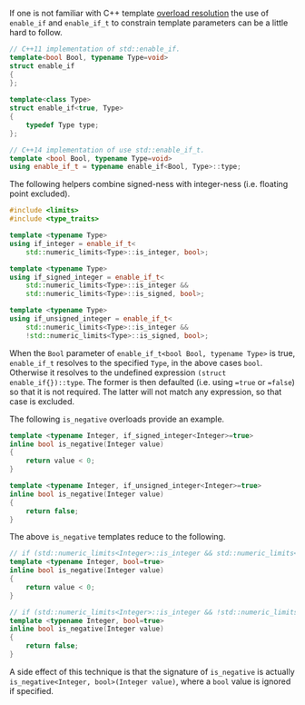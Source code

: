 If one is not familiar with C++ template [overload resolution](https://en.cppreference.com/w/cpp/language/overload_resolution) the use of `enable_if` and `enable_if_t` to constrain template parameters can be a little hard to follow.
```cpp
// C++11 implementation of std::enable_if.
template<bool Bool, typename Type=void>
struct enable_if
{
};
 
template<class Type>
struct enable_if<true, Type>
{
    typedef Type type;
};

// C++14 implementation of use std::enable_if_t.
template <bool Bool, typename Type=void>
using enable_if_t = typename enable_if<Bool, Type>::type;
```
The following helpers combine signed-ness with integer-ness (i.e. floating point excluded).
```cpp
#include <limits>
#include <type_traits>

template <typename Type>
using if_integer = enable_if_t<
    std::numeric_limits<Type>::is_integer, bool>;

template <typename Type>
using if_signed_integer = enable_if_t<
    std::numeric_limits<Type>::is_integer &&
    std::numeric_limits<Type>::is_signed, bool>;

template <typename Type>
using if_unsigned_integer = enable_if_t<
    std::numeric_limits<Type>::is_integer &&
    !std::numeric_limits<Type>::is_signed, bool>;
```
When the `Bool` parameter of `enable_if_t<bool Bool, typename Type>` is true, `enable_if_t` resolves to the specified `Type`, in the above cases `bool`. Otherwise it resolves to the undefined expression `(struct enable_if{})::type`. The former is then defaulted (i.e. using `=true` or `=false`) so that it is not required. The latter will not match any expression, so that case is excluded.

The following `is_negative` overloads provide an example.
```cpp
template <typename Integer, if_signed_integer<Integer>=true>
inline bool is_negative(Integer value)
{
    return value < 0;
}

template <typename Integer, if_unsigned_integer<Integer>=true>
inline bool is_negative(Integer value)
{
    return false;
}
```
The above `is_negative` templates reduce to the following.
```cpp
// if (std::numeric_limits<Integer>::is_integer && std::numeric_limits<Integer>::is_signed) then ...
template <typename Integer, bool=true>
inline bool is_negative(Integer value)
{
    return value < 0;
}

// if (std::numeric_limits<Integer>::is_integer && !std::numeric_limits<Integer>::is_signed) then ...
template <typename Integer, bool=true>
inline bool is_negative(Integer value)
{
    return false;
}
```
A side effect of this technique is that the signature of `is_negative` is actually `is_negative<Integer, bool>(Integer value)`, where a `bool` value is ignored if specified.
